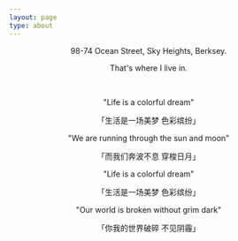 ```yaml
---
layout: page
type: about
---
```


<p style="text-align:center">98-74 Ocean Street, Sky Heights, Berksey.</p>
<p style="text-align:center">That's where I live in.</p>

</br>

<p style="text-align:center">"Life is a colorful dream"</p>
<p style="text-align:center">「生活是一场美梦 色彩缤纷」</p>
<p style="text-align:center">"We are running through the sun and moon"</p>
<p style="text-align:center">「而我们奔波不息 穿梭日月」</p>
<p style="text-align:center">"Life is a colorful dream"</p>
<p style="text-align:center">「生活是一场美梦 色彩缤纷」</p>
<p style="text-align:center">"Our world is broken without grim dark"</p>
<p style="text-align:center">「你我的世界破碎 不见阴霾」</p>
